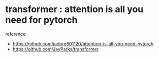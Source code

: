 # transformer : attention is all you need for pytorch

reference
- https://github.com/jadore801120/attention-is-all-you-need-pytorch
- https://github.com/JayParks/transformer